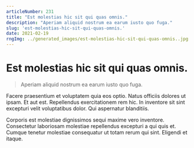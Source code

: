 ```yaml
---
articleNumber: 231
title: "Est molestias hic sit qui quas omnis."
description: "Aperiam aliquid nostrum ea earum iusto quo fuga."
slug: 'est-molestias-hic-sit-qui-quas-omnis.'
date: 2021-02-19
rngImg: ../generated_images/est-molestias-hic-sit-qui-quas-omnis..jpg
---
```


# Est molestias hic sit qui quas omnis.

> Aperiam aliquid nostrum ea earum iusto quo fuga.

Facere praesentium et voluptatem quia eos optio. Natus officiis dolores ut ipsam. Et aut est. Repellendus exercitationem rem hic. In inventore sit sint excepturi velit voluptatibus dolor. Qui aspernatur blanditiis.
 Corporis est molestiae dignissimos sequi maxime vero inventore. Consectetur laboriosam molestiae repellendus excepturi a qui quis et. Cumque tenetur molestiae consequatur ut totam rerum qui sint. Eligendi et itaque.
